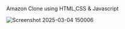 Amazon Clone using HTML,CSS & Javascript

![Screenshot 2025-03-04 150006](https://github.com/user-attachments/assets/884d3b66-6367-44bc-a44e-f16d323fcb70)
